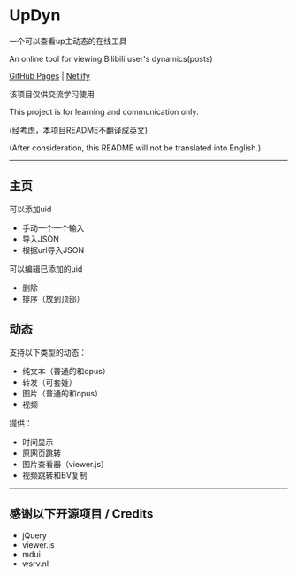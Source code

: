 # UpDyn

一个可以查看up主动态的在线工具

An online tool for viewing Bilibili user's dynamics(posts)

[GitHub Pages](htps://for-the-zero.github.io/quicktools/updyn/index.html) | [Netlify](htps://ftz-tools.netlify.app/updyn/index.html)

该项目仅供交流学习使用

This project is for learning and communication only.

(经考虑，本项目README不翻译成英文)

(After consideration, this README will not be translated into English.)

---

## 主页

可以添加uid

- 手动一个一个输入
- 导入JSON
- 根据url导入JSON

可以编辑已添加的uid

- 删除
- 排序（放到顶部）

## 动态

支持以下类型的动态：

- 纯文本（普通的和opus）
- 转发（可套娃）
- 图片（普通的和opus）
- 视频

提供：

- 时间显示
- 原网页跳转
- 图片查看器（viewer.js）
- 视频跳转和BV复制

---

## 感谢以下开源项目 / Credits

- jQuery
- viewer.js
- mdui
- wsrv.nl